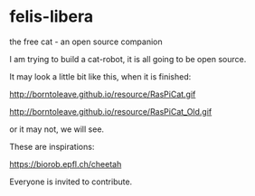 # felis-libera
the free cat - an open source companion

I am trying to build a cat-robot, it is all going to be open source.

It may look a little bit like this, when it is finished:

http://borntoleave.github.io/resource/RasPiCat.gif

http://borntoleave.github.io/resource/RasPiCat_Old.gif

or it may not, we will see.

These are inspirations:

https://biorob.epfl.ch/cheetah

Everyone is invited to contribute.
